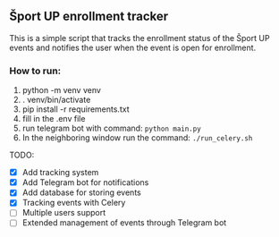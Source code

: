 ## Šport UP enrollment tracker
This is a simple script that tracks the enrollment status of the Šport UP events and notifies the user when the event is open for enrollment.

### How to run:
1. python -m venv venv
2. . venv/bin/activate
3. pip install -r requirements.txt
4. fill in the .env file
5. run telegram bot with command: `python main.py`
6. In the neighboring window run the command: `./run_celery.sh`

TODO:
- [x] Add tracking system
- [x] Add Telegram bot for notifications
- [x] Add database for storing events
- [x] Tracking events with Celery
- [ ] Multiple users support
- [ ] Extended management of events through Telegram bot